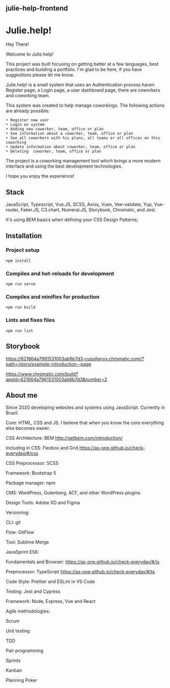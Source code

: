 ## julie-help-frontend

# Julie.help!


Hey There!

Welcome to Julie.help!

This project was built focusing on getting better at a few languages, best practices and building a portfolio.
I'm glad to be here, if you have suggestions please let me know.

Julie.help! is a small system that uses an Authentication process haven Register page, a Login page, a  user dashboard page, there are coworkers and coworking team.

This system was created to help manage coworkings. The following actions are already possible:

	• Register new user
	• Login on system
	• Adding new coworker, team, office or plan
	• See information about a coworker, team, office or plan
	• See all coworkers with his plans, all teams or all offices on this coworking
	• Update information about coworker, team, office or plan
	• Deleting  coworker, team, office or plan

The project is a coworking management tool which brings a more modern interface and using the best development technologies.

I hope you enjoy the experience!
<!-- ![image](https://user-images.githubusercontent.com/64810972/155802613-94cd3db4-b316-4b9c-a516-c66b29fa8fca.png) -->


## Stack

JavaScript, Typescript, Vue.JS, SCSS, Axios,  Vuex, Vee-validate, Yup, Vue-router,  Faker.JS, C3.chart, Numeral.JS, Storybook, Chromatic, and Jest.

It's using BEM basics when defining your CSS Design Patterns;

## Installation

### Project setup
```
npm install
```

### Compiles and hot-reloads for development
```
npm run serve
```

### Compiles and minifies for production
```
npm run build
```

### Lints and fixes files
```
npm run lint
```

## Storybook

https://621664a7961531003ab6b7d3-cupullqnvv.chromatic.com/?path=/story/example-introduction--page 

https://www.chromatic.com/build?appId=621664a7961531003ab6b7d3&number=2


## About me

Since 2020 developing websites and systems using JavaScript. Currently in Brazil.

Core: HTML, CSS and JS. I believe that when you know the core everything else becomes easier.

CSS Architecture: BEM http://getbem.com/introduction/ 

Including in CSS: Flexbox and Grid https://as-one.github.io/check-everyday/#/css 

CSS Preprocessor: SCSS 

Framework: Bootstrap 5 

Package manager: npm 

CMS: WordPress, Gutenberg, ACF, and other WordPress plugins 

Design Tools: Adobe XD and Figma 


Versioning:

CLI: git

Flow: GitFlow

Tool: Sublime Merge 


JavaSprint ES6: 

Fundamentals and Browser: https://as-one.github.io/check-everyday/#/js 

Preprocessor: TypeScript https://as-one.github.io/check-everyday/#/ts 

Code Style: Prettier and ESLint in VS Code 

Testing: Jest and Cypress

Framework: Node, Express, Vue and React 


Agile methodologies:

Scrum

Unit testing

TDD

Pair programming

Sprints 

Kanban 

Planning Poker 
